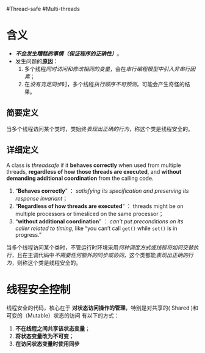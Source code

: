 #Thread-safe #Multi-threads
# 含义
- ***不会发生糟糕的事情（保证程序的正确性）***。
- 发生问题的**原因**：
	1. 多个线程*同时访问和修改相同的变量*，会在*串行编程模型中引入非串行因素*；
	2. 在*没有充足同步*时，多个线程*执行顺序不可预测*，可能会产生奇怪的结果。

## 简要定义
当多个线程访问某个类时，类始终*表现出正确的行为*，称这个类是线程安全的。

## 详细定义
A class  is _threadsafe_ if it **behaves correctly** when used from multiple threads, **regardless of how those threads are executed**, and **without demanding additional coordination** from the calling code.

1. “**Behaves correctly**” ： *satisfying its specification and preserving its response invariant*；
2. “**Regardless of how threads are executed**” ： threads might be on multiple processors or timesliced on the same processor；
3. “**without additional coordination**” ： *can’t put preconditions on its caller related to timing*, like “you can’t call `get()` while `set()` is in progress.”

当多个线程访问某个类时，不管运行时环境采用*何种调度方式或线程将如何交替执行*，且在主调代码中*不需要任何额外的同步或协同*，这个类都能*表现出正确的行为*，则称这个类是线程安全的。


# 线程安全控制
线程安全的代码，核心在于
**对状态访问操作的管理**，特别是对共享的( Shared )和可变的（Mutable）状态的访问
有以下的方式：
1. **不在线程之间共享该状态变量**；
2. **将状态变量改为不可变**；
3. **在访问状态变量时使用同步**






